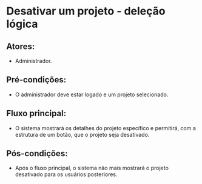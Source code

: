 # Desativar um projeto - deleção lógica

## Atores:
- Administrador.

## Pré-condições:
- O administrador deve estar logado e um projeto selecionado.

## Fluxo principal:
- O sistema mostrará os detalhes do projeto específico e permitirá, com a estrutura de um botão, que o projeto seja desativado.

## Pós-condições:
- Após o fluxo principal, o sistema não mais mostrará o projeto desativado para os usuários posteriores.